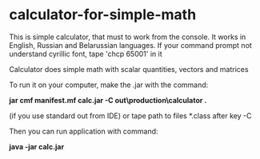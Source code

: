 # calculator-for-simple-math

This is simple calculator, that must to work from the console.
It works in English, Russian and Belarussian languages.
If your command prompt not understand cyrillic font, tape 'chcp 65001' in it

Calculator does simple math with scalar quantities, vectors and matrices

To run it on your computer, make the .jar with the command:

**jar cmf manifest.mf calc.jar -C out\production\calculator .**

(if you use standard out from IDE) or tape path to files *.class after key -C

Then you can run application with command:

**java -jar calc.jar**